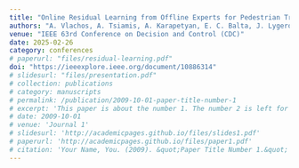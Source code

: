 ```yaml
---
title: "Online Residual Learning from Offline Experts for Pedestrian Tracking"
authors: "A. Vlachos, A. Tsiamis, A. Karapetyan, E. C. Balta, J. Lygeros"
venue: "IEEE 63rd Conference on Decision and Control (CDC)"
date: 2025-02-26
category: conferences
# paperurl: "files/residual-learning.pdf"
doi: "https://ieeexplore.ieee.org/document/10886314"
# slidesurl: "files/presentation.pdf"
# collection: publications
# category: manuscripts
# permalink: /publication/2009-10-01-paper-title-number-1
# excerpt: 'This paper is about the number 1. The number 2 is left for future work.'
# date: 2009-10-01
# venue: 'Journal 1'
# slidesurl: 'http://academicpages.github.io/files/slides1.pdf'
# paperurl: 'http://academicpages.github.io/files/paper1.pdf'
# citation: 'Your Name, You. (2009). &quot;Paper Title Number 1.&quot; <i>Journal 1</i>. 1(1).'
---
```


<!-- The contents above will be part of a list of publications, if the user clicks the link for the publication than the contents of section will be rendered as a full page, allowing you to provide more information about the paper for the reader. When publications are displayed as a single page, the contents of the above "citation" field will automatically be included below this section in a smaller font. -->